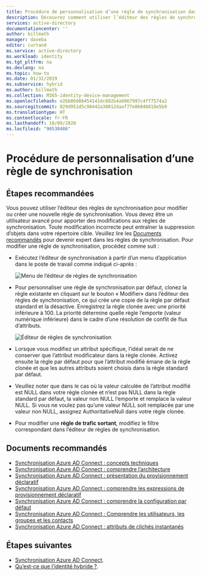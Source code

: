 ```yaml
---
title: Procédure de personnalisation d’une règle de synchronisation dans Azure AD Connect | Microsoft Docs
description: Découvrez comment utiliser l’éditeur des règles de synchronisation pour modifier ou créer une règle de synchronisation.
services: active-directory
documentationcenter: ''
author: billmath
manager: daveba
editor: curtand
ms.service: active-directory
ms.workload: identity
ms.tgt_pltfrm: na
ms.devlang: na
ms.topic: how-to
ms.date: 01/31/2019
ms.subservice: hybrid
ms.author: billmath
ms.collection: M365-identity-device-management
ms.openlocfilehash: e2bb86988454141dc692b4a9967997c4ff7574a2
ms.sourcegitcommit: 829d951d5c90442a38012daaf77e86046018e5b9
ms.translationtype: HT
ms.contentlocale: fr-FR
ms.lasthandoff: 10/09/2020
ms.locfileid: "90530486"
---
```

# <a name="how-to-customize-a-synchronization-rule"></a>Procédure de personnalisation d’une règle de synchronisation

## <a name="recommended-steps"></a>**Étapes recommandées**

Vous pouvez utiliser l’éditeur des règles de synchronisation pour modifier ou créer une nouvelle règle de synchronisation. Vous devez être un utilisateur avancé pour apporter des modifications aux règles de synchronisation. Toute modification incorrecte peut entraîner la suppression d’objets dans votre répertoire cible. Veuillez lire les [Documents recommandés](#recommended-documents) pour devenir expert dans les règles de synchronisation. Pour modifier une règle de synchronisation, procédez comme suit :

* Exécutez l’éditeur de synchronisation à partir d’un menu d’application dans le poste de travail comme indiqué ci-après :

    ![Menu de l’éditeur de règles de synchronisation](media/how-to-connect-create-custom-sync-rule/how-to-connect-create-custom-sync-rule/syncruleeditormenu.png)

* Pour personnaliser une règle de synchronisation par défaut, clonez la règle existante en cliquant sur le bouton « Modifier» dans l’éditeur des règles de synchronisation, ce qui crée une copie de la règle par défaut standard et la désactive. Enregistrez la règle clonée avec une priorité inférieure à 100.  La priorité détermine quelle règle l’emporte (valeur numérique inférieure) dans le cadre d’une résolution de conflit de flux d’attributs.

    ![Éditeur de règles de synchronisation](media/how-to-connect-create-custom-sync-rule/how-to-connect-create-custom-sync-rule/clonerule.png)

* Lorsque vous modifiez un attribut spécifique, l’idéal serait de ne conserver que l’attribut modificateur dans la règle clonée.  Activez ensuite la règle par défaut pour que l’attribut modifié émane de la règle clonée et que les autres attributs soient choisis dans la règle standard par défaut. 

* Veuillez noter que dans le cas où la valeur calculée de l’attribut modifié est NULL dans votre règle clonée et n’est pas NULL dans la règle standard par défaut, la valeur non NULL l’emporte et remplace la valeur NULL. Si vous ne voulez pas qu’une valeur NULL soit remplacée par une valeur non NULL, assignez AuthoritativeNull dans votre règle clonée.

* Pour modifier une **règle de trafic sortant**, modifiez le filtre correspondant dans l’éditeur de règles de synchronisation.

## <a name="recommended-documents"></a>**Documents recommandés**
* [Synchronisation Azure AD Connect : concepts techniques](./how-to-connect-sync-technical-concepts.md)
* [Synchronisation Azure AD Connect : comprendre l’architecture](./concept-azure-ad-connect-sync-architecture.md)
* [Synchronisation Azure AD Connect : présentation du provisionnement déclaratif](./concept-azure-ad-connect-sync-declarative-provisioning.md)
* [Synchronisation Azure AD Connect : comprendre les expressions de provisionnement déclaratif](./concept-azure-ad-connect-sync-declarative-provisioning-expressions.md)
* [Synchronisation Azure AD Connect : comprendre la configuration par défaut](./concept-azure-ad-connect-sync-default-configuration.md)
* [Synchronisation Azure AD Connect : Comprendre les utilisateurs, les groupes et les contacts](./concept-azure-ad-connect-sync-user-and-contacts.md)
* [Synchronisation Azure AD Connect : attributs de clichés instantanés](./how-to-connect-syncservice-shadow-attributes.md)

## <a name="next-steps"></a>Étapes suivantes
- [Synchronisation Azure AD Connect](how-to-connect-sync-whatis.md).
- [Qu’est-ce que l’identité hybride ?](whatis-hybrid-identity.md).